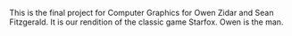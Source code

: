 This is the final project for Computer Graphics for Owen Zidar and
Sean Fitzgerald. It is our rendition of the classic game Starfox. Owen is the man.
